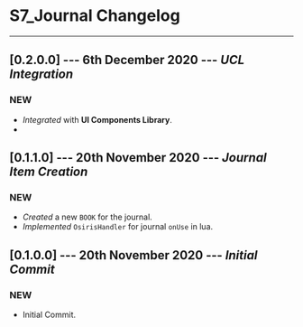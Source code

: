 # S7_Journal Changelog

----------

## [0.2.0.0] --- 6th December 2020 --- **_UCL Integration_**

### NEW

* _Integrated_ with **UI Components Library**.
* 
## [0.1.1.0] --- 20th November 2020 --- **_Journal Item Creation_**

### NEW

* _Created_ a new `BOOK` for the journal.
* _Implemented_ `OsirisHandler` for journal `onUse` in lua.

## [0.1.0.0] --- 20th November 2020 --- **_Initial Commit_**

### NEW

* Initial Commit.
